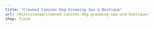 ```yaml
---
title: "Crowned Canines Dog Grooming Spa & Boutique"
url: /mississauga/crowned-canines-dog-grooming-spa-und-boutique/
shop: Tiere
---
```

